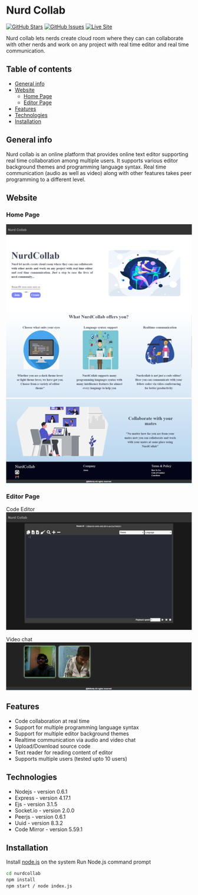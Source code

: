 # Nurd Collab

[![GitHub Stars](https://img.shields.io/github/stars/AJOO7/nurdcollab.svg)](https://github.com/AJOO7/nurdcollab/stargazers) [![GitHub Issues](https://img.shields.io/github/issues/AJOO7/nurdcollab.svg)](https://github.com/AJOO7/nurdcollab/issues) [![Live Site](https://img.shields.io/badge/demo-online-green.svg)](https://nurdcollab.herokuapp.com)

Nurd collab lets nerds create cloud room where they can can collaborate with other nerds and work on any project with real time editor and real time communication.

## Table of contents

- [General info](#general-info)
- [Website](#website)
  - [Home Page](#home-page)
  - [Editor Page](#editor-page)
- [Features](#features)
- [Technologies](#technologies)
- [Installation](#installation)

## General info

Nurd collab is an online platform that provides online text editor supporting real time collaboration among multiple users. It supports various editor background themes and programming language syntax. Real time communication (audio as well as video) along with other features takes peer programming to a different level.

## Website

### Home Page

![Website Preview](./assets/images/Capture1.PNG)
![Website Preview](./assets/images/Capture2.PNG)
![Website Preview](./assets/images/Capture3.PNG)

### Editor Page

Code Editor
![Website Preview](./assets/images/Capture4.PNG)

Video chat
![Website Preview](./assets/images/Capture5.PNG)

## Features

- Code collaboration at real time
- Support for multiple programming language syntax
- Support for multiple editor background themes
- Realtime communication via audio and video chat
- Upload/Download source code
- Text reader for reading content of editor
- Supports multiple users (tested upto 10 users)

## Technologies

- Nodejs - version 0.6.1
- Express - version 4.17.1
- Ejs - version 3.1.5
- Socket.io - version 2.0.0
- Peerjs - version 0.6.1
- Uuid - version 8.3.2
- Code Mirror - version 5.59.1

## Installation

Install [node.js](https://nodejs.org/en/download/) on the system
Run Node.js command prompt

```sh
cd nurdcollab
npm install
npm start / node index.js
```
